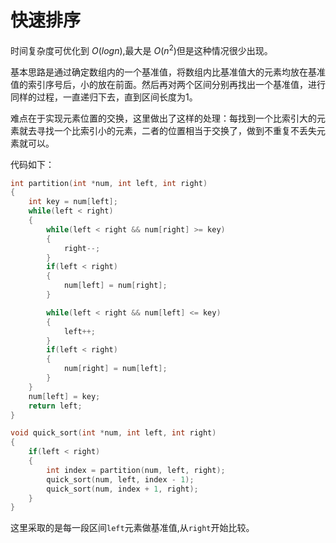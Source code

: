# 快速排序

时间复杂度可优化到 $O(logn)$,最大是 $O(n^2)$但是这种情况很少出现。

基本思路是通过确定数组内的一个基准值，将数组内比基准值大的元素均放在基准值的索引序号后，小的放在前面。然后再对两个区间分别再找出一个基准值，进行同样的过程，一直递归下去，直到区间长度为1。

难点在于实现元素位置的交换，这里做出了这样的处理：每找到一个比索引大的元素就去寻找一个比索引小的元素，二者的位置相当于交换了，做到不重复不丢失元素就可以。

代码如下：

```cpp
int partition(int *num, int left, int right)
{
    int key = num[left];
    while(left < right)
    {
        while(left < right && num[right] >= key)
        {
            right--;
        }
        if(left < right)
        {
            num[left] = num[right];
        }

        while(left < right && num[left] <= key)
        {
            left++;
        }
        if(left < right)
        {
            num[right] = num[left];
        }
    }
    num[left] = key;
    return left;
}

void quick_sort(int *num, int left, int right)
{
    if(left < right)
    {
        int index = partition(num, left, right);
        quick_sort(num, left, index - 1);
        quick_sort(num, index + 1, right);
    }
}
```

这里采取的是每一段区间`left`元素做基准值,从`right`开始比较。
